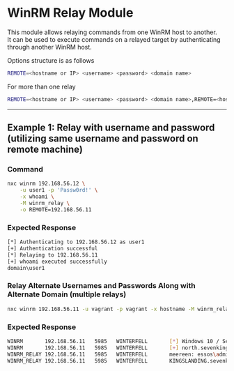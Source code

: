 # WinRM Relay Module

This module allows relaying commands from one WinRM host to another.  
It can be used to execute commands on a relayed target by authenticating through another WinRM host.  

Options structure is as follows
```bash
REMOTE=<hostname or IP> <username> <password> <domain name>
```

For more than one relay
```bash
REMOTE=<hostname or IP> <username> <password> <domain name>,REMOTE=<hostname or IP> <username> <password> <domain name>,REMOTE=<hostname or IP> <username> <password> <domain name>
```
---

## Example 1: Relay with username and password (utilizing same username and password on remote machine)

### Command
```bash
nxc winrm 192.168.56.12 \
    -u user1 -p 'Passw0rd!' \
    -x whoami \
    -M winrm_relay \
    -o REMOTE=192.168.56.11
```

### Expected Response

```bash
[*] Authenticating to 192.168.56.12 as user1
[+] Authentication successful
[*] Relaying to 192.168.56.11
[+] whoami executed successfully
domain\user1
```

### Relay Alternate Usernames and Passwords Along with Alternate Domain (multiple relays)

```bash
nxc winrm 192.168.56.11 -u vagrant -p vagrant -x hostname -M winrm_relay -o REMOTE='192.168.56.12 admin P@ssw0rd! ESSOS.LOCAL','KINGSLANDING admin P@ssw0rd! sevenkingdoms.local'
```

### Expected Response

```bash
WINRM       192.168.56.11   5985   WINTERFELL       [*] Windows 10 / Server 2019 Build 17763 (name:WINTERFELL) (domain:north.sevenkingdoms.local) 
WINRM       192.168.56.11   5985   WINTERFELL       [+] north.sevenkingdoms.local\vagrant:vagrant (Pwn3d!)
WINRM_RELAY 192.168.56.11   5985   WINTERFELL       meereen: essos\admin
WINRM_RELAY 192.168.56.11   5985   WINTERFELL       KINGSLANDING.sevenkingdoms.local: sevenkingdoms\admin
```

